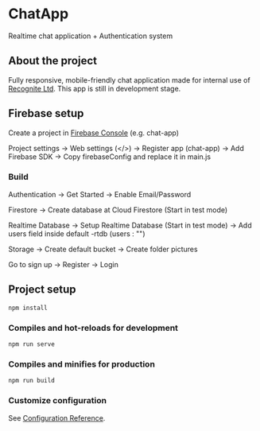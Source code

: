 # ChatApp

Realtime chat application + Authentication system

## About the project 

Fully responsive, mobile-friendly chat application made for internal use of <a href="https://www.recognite.co.uk/">Recognite Ltd</a>. This app is still in development stage.

## Firebase setup 

Create a project in <a href="https://console.firebase.google.com/">Firebase Console</a> (e.g. chat-app) 

Project settings -> Web settings (</>) -> Register app (chat-app) -> Add Firebase SDK -> Copy firebaseConfig and replace it in main.js

### Build

Authentication -> Get Started -> Enable Email/Password

Firestore -> Create database at Cloud Firestore (Start in test mode)

Realtime Database -> Setup Realtime Database (Start in test mode) -> Add users field inside default -rtdb (users : "")

Storage -> Create default bucket -> Create folder pictures

Go to sign up -> Register -> Login 

## Project setup
```
npm install
```

### Compiles and hot-reloads for development
```
npm run serve
```

### Compiles and minifies for production
```
npm run build
```

### Customize configuration
See [Configuration Reference](https://cli.vuejs.org/config/).
